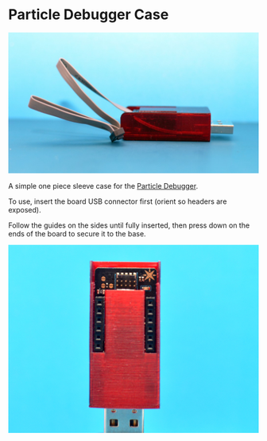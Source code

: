 # Particle Debugger Case

![Particle Debugger in the case, flat on a surface with cable attached](2.jpg)

A simple one piece sleeve case for the [Particle Debugger](https://store.particle.io/products/particle-debugger). 

To use, insert the board USB connector first (orient so headers are exposed).

Follow the guides on the sides until fully inserted, then press down on the ends of the board to secure it to
the base.

![Particle Debugger, standing on its USB A connector](1.jpg)
